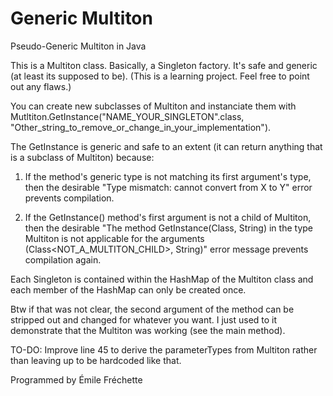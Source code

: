 # Generic Multiton
 Pseudo-Generic Multiton in Java

This is a  Multiton class. Basically, a Singleton factory. It's safe and generic (at least its supposed to be).
(This is a learning project. Feel free to point out any flaws.)

You can create new subclasses of Multiton and instanciate them with Mutltiton.GetInstance("NAME_YOUR_SINGLETON".class, "Other_string_to_remove_or_change_in_your_implementation"). 

The GetInstance is generic and safe to an extent (it can return anything that is a subclass of Multiton) because:

1. If the method's generic type is not matching its first argument's type, then the desirable "Type mismatch: cannot convert from X to Y" error prevents compilation. 

2. If the GetInstance() method's first argument is not a child of Multiton, then the desirable "The method GetInstance(Class<T>, String) in the type Multiton is not applicable for the arguments (Class<NOT_A_MULTITON_CHILD>, String)" error message prevents compilation again.

Each Singleton is contained within the HashMap of the Multiton class and each member of the HashMap can only be created once.

Btw if that was not clear, the second argument of the method can be stripped out and changed for whatever you want. I just used to it demonstrate that the Multiton was working (see the main method).

TO-DO: Improve line 45 to derive the parameterTypes from Multiton rather than leaving up to be hardcoded like that.

 
 
 Programmed by
 Émile Fréchette
